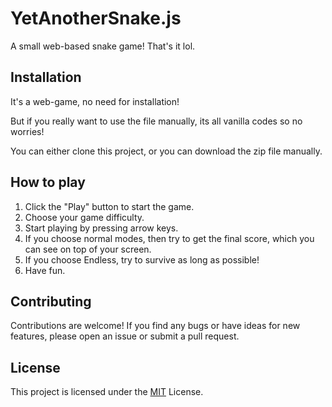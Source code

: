 # YetAnotherSnake.js

A small web-based snake game! That's it lol.

## Installation

It's a web-game, no need for installation!

But if you really want to use the file manually, its all vanilla codes so no worries!

You can either clone this project, or you can download the zip file manually.

## How to play

1. Click the "Play" button to start the game.
2. Choose your game difficulty.
3. Start playing by pressing arrow keys.
4. If you choose normal modes, then try to get the final score, which you can see on top of your screen.
5. If you choose Endless, try to survive as long as possible!
6. Have fun.

## Contributing

Contributions are welcome! If you find any bugs or have ideas for new features, please open an issue or submit a pull request.

## License

This project is licensed under the [MIT](https://choosealicense.com/licenses/mit/) License.
